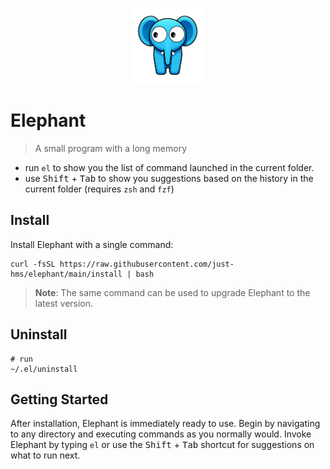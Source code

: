 <p align="center">
    <img style="width:8em;" src="./assets/logo.png" alt="jim">
</p>

# Elephant

> A small program with a long memory

- run `el` to show you the list of command launched in the current folder.
- use <kbd>Shift</kbd> + <kbd>Tab</kbd> to show you suggestions based on the history in the current folder (requires  `zsh` and `fzf`)

## Install

Install Elephant with a single command:

```shell 
curl -fsSL https://raw.githubusercontent.com/just-hms/elephant/main/install | bash
```

> **Note**: The same command can be used to upgrade Elephant to the latest version.


## Uninstall

```shell
# run
~/.el/uninstall
```

## Getting Started

After installation, Elephant is immediately ready to use. Begin by navigating to any directory and executing commands as you normally would. Invoke Elephant by typing `el` or use the <kbd>Shift</kbd> + <kbd>Tab</kbd> shortcut for suggestions on what to run next.
